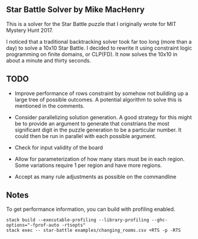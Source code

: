 Star Battle Solver by Mike MacHenry
----

This is a solver for the Star Battle puzzle that I originally wrote for
MIT Mystery Hunt 2017.

I noticed that a traditional backtracking solver took far too long (more than a
day) to solve a 10x10 Star Battle. I decided to rewrite it using constraint
logic programming on finite domains, or CLP(FD). It now solves the 10x10 in
about a minute and thirty seconds.

TODO
----

* Improve performance of rows constraint by somehow not building up a large
  tree of possible outcomes. A potential algorithm to solve this is mentioned
  in the comments.
  
* Consider parallelizing solution generation. A good strategy for this might
  be to provide an argument to generate that constrians the most significant
  digit in the puzzle generation to be a particular number. It could then be
  run in parallel with each possible argument.

* Check for input validity of the board

* Allow for parameterization of how many stars must be in each region. Some
  variations require 1 per region and have more regions.

* Accept as many rule adjustments as possible on the commandline

Notes
----

To get performance information, you can build with profiling enabled.

    stack build --executable-profiling --library-profiling --ghc-options="-fprof-auto -rtsopts"
    stack exec -- star-battle examples/changing_rooms.csv +RTS -p -RTS
